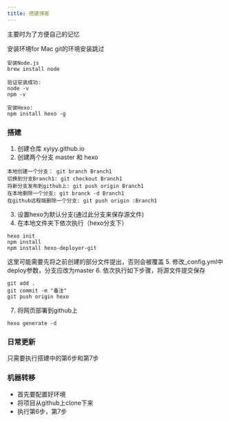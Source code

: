 ```yaml
---
title: 搭建博客
---
```


主要时为了方便自己的记忆

安装环境for Mac
git的环境安装跳过
```
安装Node.js
brew install node

验证安装成功:
node -v
npm -v
```
<!--more-->
```
安装Hexo:
npm install hexo -g
```
### 搭建
1. 创建仓库  xyiyy.github.io
2. 创建两个分支 master 和 hexo
```
本地创建一个分支： git branch Branch1
切换到分支Branch1: git checkout Branch1
将新分支发布到github上: git push origin Branch1
在本地删除一个分支: git branck -d Branch1
在github远程端删除一个分支: git push origin :Branch1
```
3. 设置hexo为默认分支(通过此分支来保存源文件)
4. 在本地文件夹下依次执行（hexo分支下）
```
hexo init
npm install
npm install hexo-deployer-git
```
这里可能需要先将之前创建的部分文件提出，否则会被覆盖
5. 修改_config.yml中deploy参数，分支应改为master
6. 依次执行如下步骤，将源文件提交保存
```
git add .
git commit -m "备注"
git push origin hexo
```
7. 将网页部署到github上
```
hexo generate -d
```

### 日常更新
只需要执行搭建中的第6步和第7步

### 机器转移
+ 首先要配置好环境
+ 将项目从github上clone下来
+ 执行第6步，第7步
